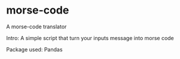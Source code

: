 # morse-code
A morse-code translator

Intro:
A simple script that turn your inputs message into morse code

Package used: 
Pandas
